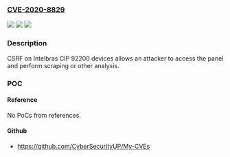 ### [CVE-2020-8829](https://cve.mitre.org/cgi-bin/cvename.cgi?name=CVE-2020-8829)
![](https://img.shields.io/static/v1?label=Product&message=n%2Fa&color=blue)
![](https://img.shields.io/static/v1?label=Version&message=n%2Fa&color=blue)
![](https://img.shields.io/static/v1?label=Vulnerability&message=n%2Fa&color=brighgreen)

### Description

CSRF on Intelbras CIP 92200 devices allows an attacker to access the panel and perform scraping or other analysis.

### POC

#### Reference
No PoCs from references.

#### Github
- https://github.com/CyberSecurityUP/My-CVEs

